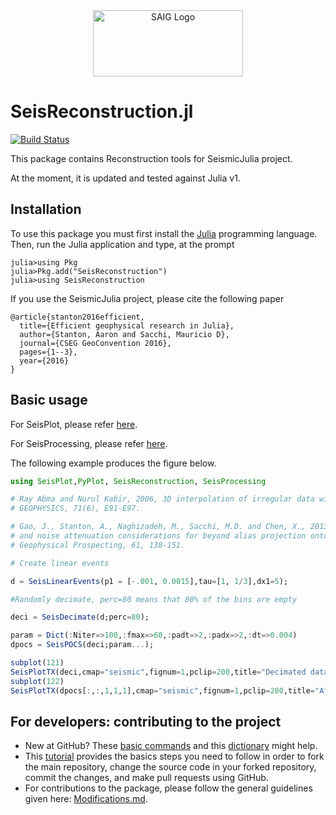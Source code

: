 <a name="logo"/>
<div align="center">
<a href="http://saig.physics.ualberta.ca/" target="_blank">
<img src="https://saig.physics.ualberta.ca/lib/tpl/dokuwiki/images/logo.png" alt="SAIG Logo" width="240" height="106"></img>
</a>
</div>

# SeisReconstruction.jl

[![Build Status](https://travis-ci.com/SeismicJulia/SeisReconstruction.jl.svg?branch=master)](https://travis-ci.com/SeismicJulia/SeisReconstruction.jl)

This package contains Reconstruction tools for SeismicJulia project.

At the moment, it is updated and tested against Julia v1.

## Installation

To use this package you must first install the [Julia](http://julialang.org/downloads/) programming language.
Then, run the Julia application and type, at the prompt

```
julia>using Pkg
julia>Pkg.add("SeisReconstruction")
julia>using SeisReconstruction
```

If you use the SeismicJulia project, please cite the following paper
```
@article{stanton2016efficient,
  title={Efficient geophysical research in Julia},
  author={Stanton, Aaron and Sacchi, Mauricio D},
  journal={CSEG GeoConvention 2016},
  pages={1--3},
  year={2016}
}
```
 
## Basic usage
For SeisPlot, please refer [here](https://github.com/SeismicJulia/SeisPlot.jl).

For SeisProcessing, please refer [here](https://github.com/SeismicJulia/SeisProcessing.jl).

The following example produces the figure below.

```Julia
using SeisPlot,PyPlot, SeisReconstruction, SeisProcessing

# Ray Abma and Nurul Kabir, 2006, 3D interpolation of irregular data with a POCS algorithm. 
# GEOPHYSICS, 71(6), E91-E97.

# Gao, J., Stanton, A., Naghizadeh, M., Sacchi, M.D. and Chen, X., 2013, Convergence improvement 
# and noise attenuation considerations for beyond alias projection onto convex sets reconstruction.
# Geophysical Prospecting, 61, 138-151.

# Create linear events

d = SeisLinearEvents(p1 = [-.001, 0.0015],tau=[1, 1/3],dx1=5); 

#Randomly decimate, perc=80 means that 80% of the bins are empty

deci = SeisDecimate(d;perc=80);

param = Dict(:Niter=>100,:fmax=>60,:padt=>2,:padx=>2,:dt=>0.004)
dpocs = SeisPOCS(deci;param...);

subplot(121)
SeisPlotTX(deci,cmap="seismic",fignum=1,pclip=200,title="Decimated data")
subplot(122)
SeisPlotTX(dpocs[:,:,1,1,1],cmap="seismic",fignum=1,pclip=200,title="After POCS")
```

## For developers: contributing to the project

* New at GitHub? These [basic commands](http://seismic.physics.ualberta.ca/docs/git_basic_commands.pdf)
and this [dictionary](http://seismic.physics.ualberta.ca/docs/git_dictionary.pdf) might help.
* This [tutorial](http://seismic.physics.ualberta.ca/docs/develop_SeismicJulia.pdf) provides the basics
steps you need to follow in order to fork the main repository, change the source code in your forked
repository, commit the changes, and make pull requests using GitHub.
* For contributions to the package, please follow the general guidelines given here:
[Modifications.md](https://github.com/SeismicJulia/Seismic.jl/blob/master/Modifications.md).
